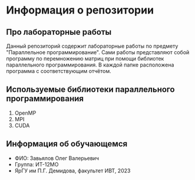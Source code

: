 # Информация о репозитории

## Про лабораторные работы

Данный репозиторий содержит лабораторные работы по предмету "Параллельное программирование". Сами работы представляют собой программу по перемножению матриц при помощи библиотек параллельного программирования. В каждой папке расположена программа с соответствующим отчётом.

## Используемые библиотеки параллельного программирования

1. OpenMP
2. MPI
3. CUDA

## Информация об обучающемся
* ФИО: Завьялов Олег Валерьевич
* Группа: ИТ-12МО
* ЯрГУ им П.Г. Демидова, факультет ИВТ, 2023
